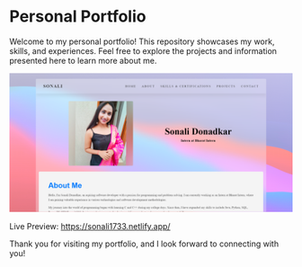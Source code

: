 # Personal Portfolio

Welcome to my personal portfolio! This repository showcases my work, skills, and experiences. Feel free to explore the projects and information presented here to learn more about me.

![image](Images\portfolio.png)



Live Preview: https://sonali1733.netlify.app/

Thank you for visiting my portfolio, and I look forward to connecting with you!
